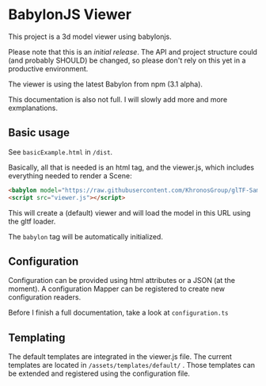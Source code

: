 # BabylonJS Viewer

This project is a 3d model viewer using babylonjs.

Please note that this is an *initial release*. The API and project structure could (and probably SHOULD) be changed, so please don't rely on this yet in a productive environment.

The viewer is using the latest Babylon from npm (3.1 alpha).

This documentation is also not full. I will slowly add more and more exmplanations.

## Basic usage

See `basicExample.html` in `/dist`.

Basically, all that is needed is an html tag, and the viewer.js, which includes everything needed to render a Scene:

```html
<babylon model="https://raw.githubusercontent.com/KhronosGroup/glTF-Sample-Models/master/2.0/BoomBox/glTF/BoomBox.gltf" default-viewer="true"></babylon>
<script src="viewer.js"></script>
``` 

This will create a (default) viewer and will load the model in this URL using the gltf loader.

The `babylon` tag will be automatically initialized. 

## Configuration

Configuration can be provided using html attributes or a JSON (at the moment). A configuration Mapper can be registered to create new configuration readers. 

Before I finish a full documentation, take a look at `configuration.ts`

## Templating

The default templates are integrated in the viewer.js file. The current templates are located in `/assets/templates/default/` . Those templates can be extended and registered using the configuration file.

